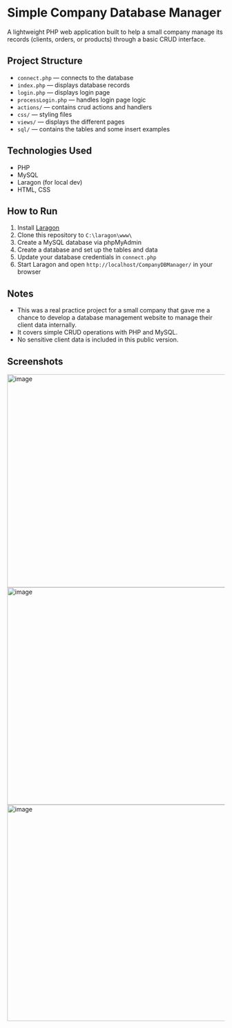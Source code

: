 # Simple Company Database Manager

A lightweight PHP web application built to help a small company manage its records (clients, orders, or products) through a basic CRUD interface.

## Project Structure

- `connect.php` — connects to the database
- `index.php` — displays database records
- `login.php` — displays login page
- `processLogin.php` — handles login page logic
- `actions/` — contains crud actions and handlers
- `css/` — styling files
- `views/` — displays the different pages
- `sql/` — contains the tables and some insert examples

## Technologies Used

- PHP
- MySQL
- Laragon (for local dev)
- HTML, CSS

## How to Run

1. Install [Laragon](https://laragon.org/)
2. Clone this repository to `C:\laragon\www\`
3. Create a MySQL database via phpMyAdmin
4. Create a database and set up the tables and data
5. Update your database credentials in `connect.php`
6. Start Laragon and open `http://localhost/CompanyDBManager/` in your browser

## Notes

- This was a real practice project for a small company that gave me a chance to develop a database management website to manage their client data internally.
- It covers simple CRUD operations with PHP and MySQL.
- No sensitive client data is included in this public version.

## Screenshots

<img width="928" height="493" alt="image" src="https://github.com/user-attachments/assets/f749ff51-fac9-4f3f-9bd3-d1e995e8f438" />
<img width="945" height="503" alt="image" src="https://github.com/user-attachments/assets/80a1171f-fe55-4299-a27c-ba79b0631e7c" />
<img width="945" height="501" alt="image" src="https://github.com/user-attachments/assets/313b55ff-d267-4a14-8141-6ea1ad4cb8f5" />



